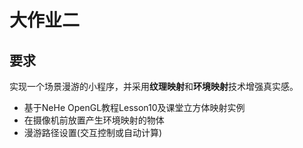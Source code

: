 大作业二
=======

要求
----

实现一个场景漫游的小程序，并采用**纹理映射**和**环境映射**技术增强真实感。
- 基于NeHe OpenGL教程Lesson10及课堂立方体映射实例
- 在摄像机前放置产生环境映射的物体
- 漫游路径设置(交互控制或自动计算)